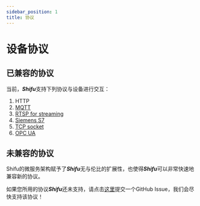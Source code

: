 ```yaml
---
sidebar_position: 1
title: 协议
---
```


# 设备协议

## 已兼容的协议

当前，***Shifu***支持下列协议与设备进行交互：

1. HTTP
2. [MQTT](https://github.com/Edgenesis/shifu/tree/main/examples/mqttDeviceShifu)
3. [RTSP for streaming](https://github.com/Edgenesis/shifu/tree/main/examples/rtspDeviceShifu)
4. [Siemens S7](https://github.com/Edgenesis/shifu/tree/main/examples/siemensPLCDeviceShifu)
5. [TCP socket](https://github.com/Edgenesis/shifu/tree/main/examples/socketDeviceShifu)
6. [OPC UA](https://github.com/Edgenesis/shifu/tree/main/examples/opcuaDeviceShifu)

## 未兼容的协议

Shifu的微服务架构赋予了***Shifu***无与伦比的扩展性，也使得***Shifu***可以非常快速地兼容新的协议。

如果您所用的协议***Shifu***还未支持，请点击[这里](https://github.com/Edgenesis/shifu/issues/new)提交一个GitHub Issue，我们会尽快支持该协议！
